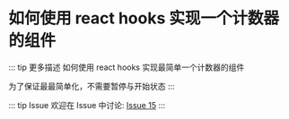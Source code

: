 # 如何使用 react hooks 实现一个计数器的组件

::: tip 更多描述 
 如何使用 react hooks 实现最简单一个计数器的组件

为了保证最最简单化，不需要暂停与开始状态 
:::

::: tip Issue 
 欢迎在 Issue 中讨论: [Issue 15](https://github.com/shfshanyue/Daily-Question/issues/15) 
:::

